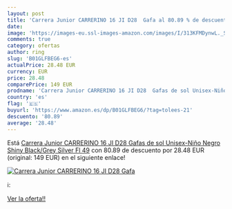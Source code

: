 ```yaml
---
layout: post
title: 'Carrera Junior CARRERINO 16 JI D28  Gafa al 80.89 % de descuento'
date: 
image: 'https://images-eu.ssl-images-amazon.com/images/I/313KFMDynwL._SL200_.jpg'
comments: true
category: ofertas
author: ring
slug: 'B01GLFBEG6-es'
actualPrice: 28.48 EUR
currency: EUR
price: 28.48
comparePrice: 149 EUR
prodname: 'Carrera Junior CARRERINO 16 JI D28  Gafas de sol Unisex-Niño  Negro  Shiny Black/Grey Silver Fl  49'
country: 'es'
flag: '🇪🇸'
buyurl: 'https://www.amazon.es/dp/B01GLFBEG6/?tag=tolees-21'
descuento: '80.89'
average: '28.48'
---
```


Está [Carrera Junior CARRERINO 16 JI D28  Gafas de sol Unisex-Niño  Negro  Shiny Black/Grey Silver Fl  49](https://www.amazon.es/dp/B01GLFBEG6/?tag=tolees-21) con 80.89 de descuento por 28.48 EUR (original: 149 EUR) en el siguiente enlace!

[![Carrera Junior CARRERINO 16 JI D28  Gafa](https://images-eu.ssl-images-amazon.com/images/I/313KFMDynwL._SL200_.jpg)](https://www.amazon.es/dp/B01GLFBEG6/?tag=tolees-21)

ℹ️:


[Ver la oferta!!](https://www.amazon.es/dp/B01GLFBEG6/?tag=tolees-21)
